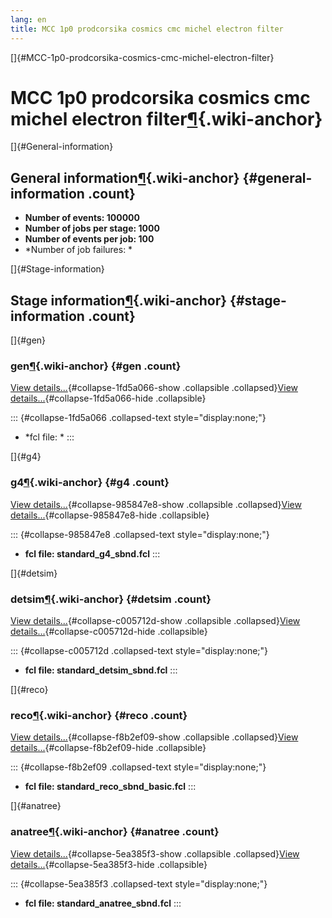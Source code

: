 ```yaml
---
lang: en
title: MCC 1p0 prodcorsika cosmics cmc michel electron filter
---
```


[]{#MCC-1p0-prodcorsika-cosmics-cmc-michel-electron-filter}

MCC 1p0 prodcorsika cosmics cmc michel electron filter[¶](#MCC-1p0-prodcorsika-cosmics-cmc-michel-electron-filter){.wiki-anchor}
================================================================================================================================

[]{#General-information}

General information[¶](#General-information){.wiki-anchor} {#general-information .count}
----------------------------------------------------------

-   **Number of events: 100000**
-   **Number of jobs per stage: 1000**
-   **Number of events per job: 100**
-   \*Number of job failures: \*

[]{#Stage-information}

Stage information[¶](#Stage-information){.wiki-anchor} {#stage-information .count}
------------------------------------------------------

[]{#gen}

### gen[¶](#gen){.wiki-anchor} {#gen .count}

[View details\...](#){#collapse-1fd5a066-show .collapsible
.collapsed}[View details\...](#){#collapse-1fd5a066-hide .collapsible}

::: {#collapse-1fd5a066 .collapsed-text style="display:none;"}
-   \*fcl file: \*
:::

[]{#g4}

### g4[¶](#g4){.wiki-anchor} {#g4 .count}

[View details\...](#){#collapse-985847e8-show .collapsible
.collapsed}[View details\...](#){#collapse-985847e8-hide .collapsible}

::: {#collapse-985847e8 .collapsed-text style="display:none;"}
-   **fcl file: standard\_g4\_sbnd.fcl**
:::

[]{#detsim}

### detsim[¶](#detsim){.wiki-anchor} {#detsim .count}

[View details\...](#){#collapse-c005712d-show .collapsible
.collapsed}[View details\...](#){#collapse-c005712d-hide .collapsible}

::: {#collapse-c005712d .collapsed-text style="display:none;"}
-   **fcl file: standard\_detsim\_sbnd.fcl**
:::

[]{#reco}

### reco[¶](#reco){.wiki-anchor} {#reco .count}

[View details\...](#){#collapse-f8b2ef09-show .collapsible
.collapsed}[View details\...](#){#collapse-f8b2ef09-hide .collapsible}

::: {#collapse-f8b2ef09 .collapsed-text style="display:none;"}
-   **fcl file: standard\_reco\_sbnd\_basic.fcl**
:::

[]{#anatree}

### anatree[¶](#anatree){.wiki-anchor} {#anatree .count}

[View details\...](#){#collapse-5ea385f3-show .collapsible
.collapsed}[View details\...](#){#collapse-5ea385f3-hide .collapsible}

::: {#collapse-5ea385f3 .collapsed-text style="display:none;"}
-   **fcl file: standard\_anatree\_sbnd.fcl**
:::
